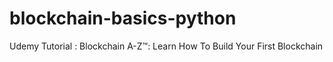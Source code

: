 # blockchain-basics-python
Udemy Tutorial : Blockchain A-Z™: Learn How To Build Your First Blockchain
